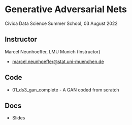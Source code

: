 Generative Adversarial Nets
====================================
Civica Data Science Summer School, 03 August 2022


## Instructor 

Marcel Neunhoeffer, LMU Munich (Instructor)
* <marcel.neunhoeffer@stat.uni-muenchen.de>


## Code 
* 01_ds3_gan_complete - A GAN coded from scratch

## Docs 
* Slides 



